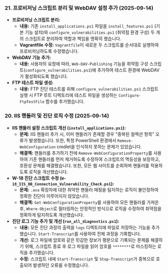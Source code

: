 ### 21. 프로비저닝 스크립트 분리 및 WebDAV 설정 추가 (2025-09-14)

*   **프로비저닝 스크립트 분리:**
    *   **내용:** 기존 `install_applications.ps1` 파일을 `install_features.ps1` (기본 기능 설치)와 `configure_vulnerabilities.ps1` (취약점 환경 구성) 두 개의 스크립트로 분리하여 역할과 책임을 명확히 했습니다.
    *   **Vagrantfile 수정:** `Vagrantfile`이 새로운 두 스크립트를 순서대로 실행하여 프로비저닝하도록 수정했습니다.
*   **WebDAV 기능 추가:**
    *   **내용:** 사용자의 요청에 따라, `Web-DAV-Publishing` 기능을 취약점 구성 스크립트(`configure_vulnerabilities.ps1`)에 추가하여 테스트 환경에 WebDAV가 활성화되도록 했습니다.
*   **FTP 테스트 파일 생성:**
    *   **내용:** FTP 진단 테스트를 위해 `configure_vulnerabilities.ps1` 스크립트 실행 시 FTP 루트 디렉토리에 테스트 파일을 생성하는 `Configure-FtpTestFile` 함수를 추가했습니다.

### 20. IIS 핸들러 및 진단 로직 수정 (2025-09-14)

*   **IIS 핸들러 설정 스크립트 개선 (`install_applications.ps1`):**
    *   **문제:** IIS 핸들러 추가 시, 이미 핸들러가 존재할 경우 "중복된 컬렉션 항목" 오류가 발생했습니다. 또한, 특정 PowerShell 환경에서 `Remove-WebConfiguration` cmdlet을 인식하지 못하는 문제가 있었습니다.
    *   **해결책:** 핸들러를 추가하기 전에 `Remove-WebConfigurationProperty`를 사용하여 기존 핸들러를 먼저 제거하도록 수정하여 스크립트의 멱등성을 보장하고, 호환성 문제를 해결했습니다. 또한, 모든 웹 사이트를 순회하며 핸들러를 적용하도록 로직을 개선했습니다.
*   **W-18 진단 스크립트 수정 (`W-18_IIS_DB_Connection_Vulnerability_Check.ps1`):**
    *   **문제:** `.asa` 확장자에 대한 취약한 핸들러 매핑을 탐지하는 로직이 불안정하여 정확한 진단이 이루어지지 않았습니다.
    *   **해결책:** `Get-WebConfigurationProperty`를 사용하여 모든 핸들러를 가져온 후, `Where-Object`로 필터링하는 안정적인 방식으로 로직을 수정하여 취약점을 정확하게 탐지하도록 개선했습니다.
*   **진단 로그 기능 추가 및 개선 (`run_all_diagnostics.ps1`):**
    *   **내용:** 모든 진단 과정의 출력을 `logs` 디렉토리에 파일로 저장하는 기능을 추가했습니다. `Start-Transcript`를 사용하여 전체 과정을 기록합니다.
    *   **개선:** 로그 파일에 암호와 같은 민감한 정보가 평문으로 기록되는 문제를 해결하기 위해, 스크립트 종료 후 로그 파일을 읽어 암호를 `********`로 마스킹하는 로직을 추가했습니다.
    *   **수정:** 스크립트 내에 `Start-Transcript` 및 `Stop-Transcript`가 중복으로 호출되어 발생하던 오류를 수정했습니다.
